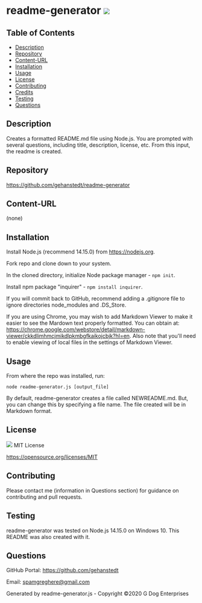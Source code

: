 # readme-generator <img src="https://img.shields.io/badge/License-MIT-yellow.svg">
    
## Table of Contents
* [Description](#description)
* [Repository](#repository)
* [Content-URL](#content-url)
* [Installation](#installation)
* [Usage](#usage)
* [License](#license)
* [Contributing](#contributing)
* [Credits](#credits)
* [Testing](#testing)
* [Questions](#questions)

## Description
Creates a formatted README.md file using Node.js.  You are prompted with several questions, including title, description, license, etc.  From this input, the readme is created.

## Repository
https://github.com/gehanstedt/readme-generator

## Content-URL
(none)

## Installation
Install Node.js (recommend 14.15.0) from https://nodejs.org.  

Fork repo and clone down to your system.  

In the cloned directory, initialize Node package manager - ```npm init```.  

Install npm package "inquirer" - ```npm install inquirer```.  

If you will commit back to GitHub, recommend adding a .gitignore file to ignore directories node_modules and .DS_Store. 

If you are using Chrome, you may wish to add Markdown Viewer to make it easier to see the Mardown text properly formatted.  You can obtain at:
https://chrome.google.com/webstore/detail/markdown-viewer/ckkdlimhmcjmikdlpkmbgfkaikojcbjk?hl=en.
Also note that you'll need to enable viewing of local files in the settings of Markdown Viewer.

## Usage
From where the repo was installed, run: 

```node readme-generator.js [output_file] ```

By default, readme-generator creates a file called NEWREADME.md.  But, you can change this by specifying a file name.  The file created will be in Markdown format.

## License
<img src="https://img.shields.io/badge/License-MIT-yellow.svg"> MIT License

https://opensource.org/licenses/MIT

## Contributing
Please contact me (information in Questions section) for guidance on contributing and pull requests.

## Testing
readme-generator was tested on Node.js 14.15.0 on Windows 10.  This README was also created with it.

## Questions
GitHub Portal:  https://github.com/gehanstedt

Email:  spamgreghere@gmail.com

Generated by readme-generator.js - Copyright ©2020 G Dog Enterprises
      
